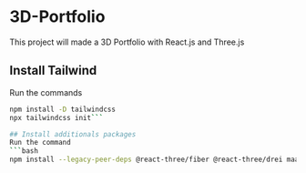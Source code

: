 # 3D-Portfolio
This project will made a 3D Portfolio with React.js and Three.js

## Install Tailwind
Run the commands 
```bash
npm install -D tailwindcss
npx tailwindcss init```

## Install additionals packages
Run the command
```bash
npm install --legacy-peer-deps @react-three/fiber @react-three/drei maath react-tilt react-vertical-timeline-component @emailjs/browser framer-motion react-router-dom
```
